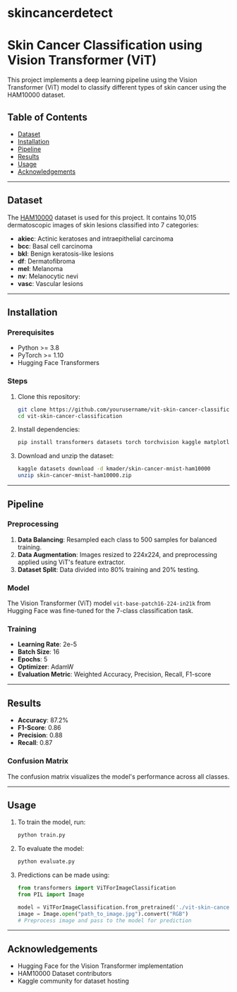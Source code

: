 # skincancerdetect
# Skin Cancer Classification using Vision Transformer (ViT)

This project implements a deep learning pipeline using the Vision Transformer (ViT) model to classify different types of skin cancer using the HAM10000 dataset.

## Table of Contents
- [Dataset](#dataset)
- [Installation](#installation)
- [Pipeline](#pipeline)
- [Results](#results)
- [Usage](#usage)
- [Acknowledgements](#acknowledgements)

---

## Dataset
The [HAM10000](https://www.kaggle.com/kmader/skin-cancer-mnist-ham10000) dataset is used for this project. It contains 10,015 dermatoscopic images of skin lesions classified into 7 categories:
- **akiec**: Actinic keratoses and intraepithelial carcinoma
- **bcc**: Basal cell carcinoma
- **bkl**: Benign keratosis-like lesions
- **df**: Dermatofibroma
- **mel**: Melanoma
- **nv**: Melanocytic nevi
- **vasc**: Vascular lesions

---

## Installation

### Prerequisites
- Python >= 3.8
- PyTorch >= 1.10
- Hugging Face Transformers

### Steps
1. Clone this repository:
   ```bash
   git clone https://github.com/yourusername/vit-skin-cancer-classification.git
   cd vit-skin-cancer-classification
   ```

2. Install dependencies:
   ```bash
   pip install transformers datasets torch torchvision kaggle matplotlib seaborn scikit-learn pandas
   ```

3. Download and unzip the dataset:
   ```bash
   kaggle datasets download -d kmader/skin-cancer-mnist-ham10000
   unzip skin-cancer-mnist-ham10000.zip
   ```

---

## Pipeline

### Preprocessing
1. **Data Balancing**: Resampled each class to 500 samples for balanced training.
2. **Data Augmentation**: Images resized to 224x224, and preprocessing applied using ViT's feature extractor.
3. **Dataset Split**: Data divided into 80% training and 20% testing.

### Model
The Vision Transformer (ViT) model `vit-base-patch16-224-in21k` from Hugging Face was fine-tuned for the 7-class classification task.

### Training
- **Learning Rate**: 2e-5
- **Batch Size**: 16
- **Epochs**: 5
- **Optimizer**: AdamW
- **Evaluation Metric**: Weighted Accuracy, Precision, Recall, F1-score

---

## Results

- **Accuracy**: 87.2%
- **F1-Score**: 0.86
- **Precision**: 0.88
- **Recall**: 0.87

### Confusion Matrix
The confusion matrix visualizes the model's performance across all classes.

---

## Usage

1. To train the model, run:
   ```bash
   python train.py
   ```

2. To evaluate the model:
   ```bash
   python evaluate.py
   ```

3. Predictions can be made using:
   ```python
   from transformers import ViTForImageClassification
   from PIL import Image

   model = ViTForImageClassification.from_pretrained('./vit-skin-cancer-classifier')
   image = Image.open("path_to_image.jpg").convert("RGB")
   # Preprocess image and pass to the model for prediction
   ```

---

## Acknowledgements

- Hugging Face for the Vision Transformer implementation
- HAM10000 Dataset contributors
- Kaggle community for dataset hosting
```
